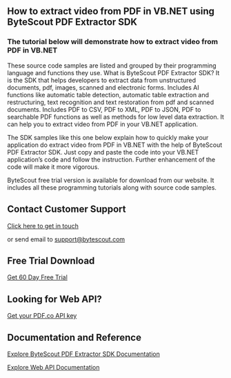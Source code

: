 ## How to extract video from PDF in VB.NET using ByteScout PDF Extractor SDK

### The tutorial below will demonstrate how to extract video from PDF in VB.NET

These source code samples are listed and grouped by their programming language and functions they use. What is ByteScout PDF Extractor SDK? It is the SDK that helps developers to extract data from unstructured documents, pdf, images, scanned and electronic forms. Includes AI functions like automatic table detection, automatic table extraction and restructuring, text recognition and text restoration from pdf and scanned documents. Includes PDF to CSV, PDF to XML, PDF to JSON, PDF to searchable PDF functions as well as methods for low level data extraction. It can help you to extract video from PDF in your VB.NET application.

The SDK samples like this one below explain how to quickly make your application do extract video from PDF in VB.NET with the help of ByteScout PDF Extractor SDK. Just copy and paste the code into your VB.NET application’s code and follow the instruction. Further enhancement of the code will make it more vigorous.

ByteScout free trial version is available for download from our website. It includes all these programming tutorials along with source code samples.

## Contact Customer Support

[Click here to get in touch](https://bytescout.zendesk.com/hc/en-us/requests/new?subject=ByteScout%20PDF%20Extractor%20SDK%20Question)

or send email to [support@bytescout.com](mailto:support@bytescout.com?subject=ByteScout%20PDF%20Extractor%20SDK%20Question) 

## Free Trial Download

[Get 60 Day Free Trial](https://bytescout.com/download/web-installer?utm_source=github-readme)

## Looking for Web API? 

[Get your PDF.co API key](https://pdf.co/documentation/api?utm_source=github-readme)

## Documentation and Reference

[Explore ByteScout PDF Extractor SDK Documentation](https://bytescout.com/documentation/index.html?utm_source=github-readme)

[Explore Web API Documentation](https://pdf.co/documentation/api?utm_source=github-readme)